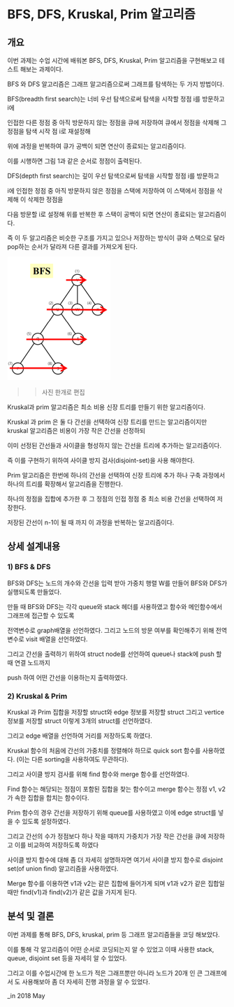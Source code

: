 # BFS, DFS, Kruskal, Prim 알고리즘 


## 개요

이번 과제는 수업 시간에 배워본 BFS, DFS, Kruskal, Prim 알고리즘을 구현해보고 테스트 해보는 과제이다. 

BFS 와 DFS 알고리즘은 그래프 알고리즘으로써 그래프를 탐색하는 두 가지 방법이다. 

BFS(breadth first search)는 너비 우선 탐색으로써 탐색을 시작할 정점 i를 방문하고 i에 

인접한 다른 정점 중 아직 방문하지 않는 정점을 큐에 저장하여 큐에서 정점을 삭제해 그 정점을 탐색 시작 점 i로 재설정해 

위에 과정을 반복하여 큐가 공백이 되면 연산이 종료되는 알고리즘이다. 

이를 시행하면 그림 1과 같은 순서로 정점이 출력된다.

DFS(depth first search)는 깊이 우선 탐색으로써 탐색을 시작할 정점 i를 방문하고 

i에 인접한 정점 중 아직 방문하지 않은 정점을 스택에 저장하여 이 스택에서 정점을 삭제해 이 삭제한 정점을 

다음 방문할 i로 설정해 위를 반복한 후 스택이 공백이 되면 연산이 종료되는 알고리즘이다. 

즉 이 두 알고리즘은 비슷한 구조를 가지고 있으나 저장하는 방식이 큐와 스택으로 달라 pop하는 순서가 달라져 다른 결과를 가져오게 된다.

![그림 1](https://github.com/Rinee12/Algorithm-Design_2018/blob/main/HW/2018.ver/3/photo/BFS.png)

>> 사진 한개로 편집 


Kruskal과 prim 알고리즘은 최소 비용 신장 트리를 만들기 위한 알고리즘이다.

Kruskal 과 prim 은 둘 다 간선을 선택하여 신장 트리를 만드는 알고리즘이지만 kruskal 알고리즘은 비용이 가장 작은 간선을 선정하되

이미 선정된 간선들과 사이클을 형성하지 않는 간선을 트리에 추가하는 알고리즘이다. 

즉 이를 구현하기 위하여 사이클 방지 검사(disjoint-set)을 사용 해야한다.  

Prim 알고리즘은 한번에 하나의 간선을 선택하여 신장 트리에 추가 하나 구축 과정에서 하나의 트리를 확장해서 알고리즘을 진행한다. 

하나의 정점을 집합에 추가한 후 그 정점의 인접 정점 중 최소 비용 간선을 선택하여 저장한다. 

저장된 간선이 n-1이 될 때 까지 이 과정을 반복하는 알고리즘이다.

## 상세 설계내용
### 1) BFS & DFS

BFS와 DFS는 노드의 개수와 간선을 입력 받아 가중치 행렬 W를 만들어 BFS와 DFS가 실행되도록 만들었다. 

만들 때 BFS와 DFS는 각각 queue와 stack 헤더를 사용하였고 함수와 메인함수에서 그래프에 접근할 수 있도록 

전역변수로 graph배열을 선언하였다. 그리고 노드의 방문 여부를 확인해주기 위해 전역변수로 visit 배열을 선언하였다. 

그리고 간선을 출력하기 위하여 struct node를 선언하여 queue나 stack에 push 할 때 연결 노드까지 

push 하여 어떤 간선을 이용하는지 출력하였다.



### 2) Kruskal & Prim

Kruskal 과 Prim 집합을 저장할 struct와 edge 정보를 저장할 struct 그리고 vertice 정보를 저장할 struct 이렇게 3개의 struct를 선언하였다. 

그리고 edge 배열을 선언하여 거리를 저장하도록 하였다. 

Kruskal 함수의 처음에 간선의 가중치를 정렬해야 하므로 quick sort 함수를 사용하였다. (이는 다른 sorting을 사용하여도 무관하다). 

그리고 사이클 방지 검사를 위해 find 함수와 merge 함수를 선언하였다. 

Find 함수는 해당되는 정점이 포함된 집합을 찾는 함수이고 merge 함수는 정점 v1, v2가 속한 집합을 합치는 함수이다. 

Prim 함수의 경우 간선을 저장하기 위해 queue를 사용하였고 이에 edge struct를 넣을 수 있도록 설정하였다. 

그리고 간선의 수가 정점보다 하나 작을 때까지 가중치가 가장 작은 간선을 큐에 저장하고 이를 비교하여 저장하도록 하였다

사이클 방지 함수에 대해 좀 더 자세히 설명하자면 여기서 사이클 방지 함수로 disjoint set(of union find) 알고리즘을 사용하였다. 

Merge 함수를 이용하면 v1과 v2는 같은 집합에 들어가게 되며 v1과 v2가 같은 집합일 때만 find(v1)과 find(v2)가 같은 값을 가지게 된다.  


## 분석 및 결론

이번 과제를 통해 BFS, DFS, kruskal, prim 등 그래프 알고리즘들을 코딩 해보았다. 

이를 통해 각 알고리즘이 어떤 순서로 코딩되는지 알 수 있었고 이때 사용한 stack, queue, disjoint set 등을 자세히 알 수 있었다. 

그리고 이를 수업시간에 한 노드가 적은 그래프뿐만 아니라 노드가 20개 인 큰 그래프에서 도 사용해보아 좀 더 자세히 진행 과정을 알 수 있었다. 


_in 2018 May

